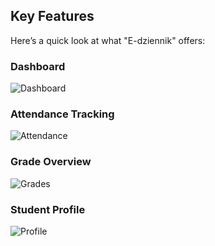 
## Key Features
Here’s a quick look at what "E-dziennik" offers:

### Dashboard
![Dashboard](https://m.media-amazon.com/images/M/MV5BNjAxMzY2Njk0Nl5BMl5BanBnXkFtZTgwNzQ4OTAyODE@._V1_QL75_UX820_.jpg)

### Attendance Tracking
![Attendance](https://e7.pngegg.com/pngimages/456/187/png-clipart-poop-emoticon-pile-of-poo-emoji-sticker-feces-emoticon-poop-brown-food-thumbnail.png)

### Grade Overview
![Grades](assets/grades.png)

### Student Profile
![Profile](assets/profile.png)
